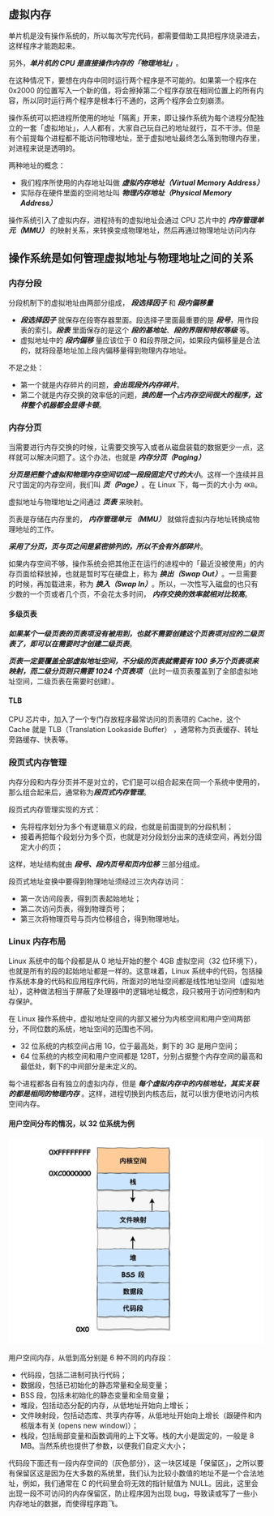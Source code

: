 ## 虚拟内存

单片机是没有操作系统的，所以每次写完代码，都需要借助工具把程序烧录进去，这样程序才能跑起来。

另外，***单片机的 CPU 是直接操作内存的「物理地址」***。

在这种情况下，要想在内存中同时运行两个程序是不可能的。如果第一个程序在 0x2000
的位置写入一个新的值，将会擦掉第二个程序存放在相同位置上的所有内容，所以同时运行两个程序是根本行不通的，这两个程序会立刻崩溃。

操作系统可以把进程所使用的地址「隔离」开来，即让操作系统为每个进程分配独立的一套「虚拟地址」，人人都有，大家自己玩自己的地址就行，互不干涉。但是有个前提每个进程都不能访问物理地址，至于虚拟地址最终怎么落到物理内存里，对进程来说是透明的。

两种地址的概念：

* 我们程序所使用的内存地址叫做 ***虚拟内存地址（Virtual Memory Address）***
* 实际存在硬件里面的空间地址叫 ***物理内存地址（Physical Memory Address）***

操作系统引入了虚拟内存，进程持有的虚拟地址会通过 CPU 芯片中的 ***内存管理单元（MMU）*** 的映射关系，来转换变成物理地址，然后再通过物理地址访问内存

## 操作系统是如何管理虚拟地址与物理地址之间的关系

### 内存分段

分段机制下的虚拟地址由两部分组成， ***段选择因子*** 和 ***段内偏移量***

* ***段选择因子*** 就保存在段寄存器里面。段选择子里面最重要的是 ***段号***，用作段表的索引。***段表*** 里面保存的是这个
  ***段的基地址***、***段的界限和特权等级*** 等。
* 虚拟地址中的 ***段内偏移*** 量应该位于 0 和段界限之间，如果段内偏移量是合法的，就将段基地址加上段内偏移量得到物理内存地址。

不足之处：

* 第一个就是内存碎片的问题，***会出现段外内存碎片***。
* 第二个就是内存交换的效率低的问题，***换的是一个占内存空间很大的程序，这样整个机器都会显得卡顿***。

### 内存分页

当需要进行内存交换的时候，让需要交换写入或者从磁盘装载的数据更少一点，这样就可以解决问题了。这个办法，也就是
***内存分页（Paging）***

***分页是把整个虚拟和物理内存空间切成一段段固定尺寸的大小***。这样一个连续并且尺寸固定的内存空间，我们叫 ***页（Page）***。在
Linux 下，每一页的大小为 `4KB`。

虚拟地址与物理地址之间通过 ***页表*** 来映射。

页表是存储在内存里的， ***内存管理单元 （MMU）*** 就做将虚拟内存地址转换成物理地址的工作。

***采用了分页，页与页之间是紧密排列的，所以不会有外部碎片***。

如果内存空间不够，操作系统会把其他正在运行的进程中的「最近没被使用」的内存页面给释放掉，也就是暂时写在硬盘上，称为
***换出（Swap Out）***。一旦需要的时候，再加载进来，称为 ***换入（Swap In）***。所以，一次性写入磁盘的也只有少数的一个页或者几个页，不会花太多时间，
***内存交换的效率就相对比较高***。

#### 多级页表

***如果某个一级页表的页表项没有被用到，也就不需要创建这个页表项对应的二级页表了，即可以在需要时才创建二级页表***。

***页表一定要覆盖全部虚拟地址空间，不分级的页表就需要有 100 多万个页表项来映射，而二级分页则只需要 1024 个页表项***
（此时一级页表覆盖到了全部虚拟地址空间，二级页表在需要时创建）。

#### TLB

CPU 芯片中，加入了一个专门存放程序最常访问的页表项的 Cache，这个 Cache 就是 TLB（Translation Lookaside Buffer）
，通常称为页表缓存、转址旁路缓存、快表等。

### 段页式内存管理

内存分段和内存分页并不是对立的，它们是可以组合起来在同一个系统中使用的，那么组合起来后，通常称为***段页式内存管理***。

段页式内存管理实现的方式：

* 先将程序划分为多个有逻辑意义的段，也就是前面提到的分段机制；
* 接着再把每个段划分为多个页，也就是对分段划分出来的连续空间，再划分固定大小的页；

这样，地址结构就由 ***段号、段内页号和页内位移*** 三部分组成。

段页式地址变换中要得到物理地址须经过三次内存访问：

* 第一次访问段表，得到页表起始地址；
* 第二次访问页表，得到物理页号；
* 第三次将物理页号与页内位移组合，得到物理地址。

### Linux 内存布局

Linux 系统中的每个段都是从 0 地址开始的整个 4GB 虚拟空间（32 位环境下），也就是所有的段的起始地址都是一样的。这意味着，Linux
系统中的代码，包括操作系统本身的代码和应用程序代码，所面对的地址空间都是线性地址空间（虚拟地址），这种做法相当于屏蔽了处理器中的逻辑地址概念，段只被用于访问控制和内存保护。

在 Linux 操作系统中，虚拟地址空间的内部又被分为内核空间和用户空间两部分，不同位数的系统，地址空间的范围也不同。

* 32 位系统的内核空间占用 1G，位于最高处，剩下的 3G 是用户空间；
* 64 位系统的内核空间和用户空间都是 128T，分别占据整个内存空间的最高和最低处，剩下的中间部分是未定义的。

每个进程都各自有独立的虚拟内存，但是 ***每个虚拟内存中的内核地址，其实关联的都是相同的物理内存***
。这样，进程切换到内核态后，就可以很方便地访问内核空间内存。

#### 用户空间分布的情况，以 32 位系统为例

![](../images/32位虚拟内存布局.webp)

用户空间内存，从低到高分别是 6 种不同的内存段：

* 代码段，包括二进制可执行代码；
* 数据段，包括已初始化的静态常量和全局变量；
* BSS 段，包括未初始化的静态变量和全局变量；
* 堆段，包括动态分配的内存，从低地址开始向上增长；
* 文件映射段，包括动态库、共享内存等，从低地址开始向上增长（跟硬件和内核版本有关 (opens new window)）；
* 栈段，包括局部变量和函数调用的上下文等。栈的大小是固定的，一般是 8 MB。当然系统也提供了参数，以便我们自定义大小；

代码段下面还有一段内存空间的（灰色部分），这一块区域是「保留区」，之所以要有保留区这是因为在大多数的系统里，我们认为比较小数值的地址不是一个合法地址，例如，我们通常在
C 的代码里会将无效的指针赋值为 NULL。因此，这里会出现一段不可访问的内存保留区，防止程序因为出现
bug，导致读或写了一些小内存地址的数据，而使得程序跑飞。

